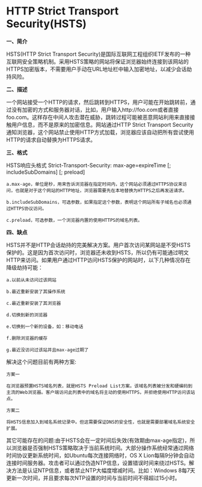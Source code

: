 #  HTTP Strict Transport Security(HSTS)

**一、简介**

HSTS(HTTP Strict Transport Security)是国际互联网工程组织IETF发布的一种互联网安全策略机制。采用HSTS策略的网站将保证浏览器始终连接到该网站的HTTPS加密版本，不需要用户手动在URL地址栏中输入加密地址，以减少会话劫持风险。

**二、描述**

一个网站接受一个HTTP的请求，然后跳转到HTTPS，用户可能在开始跳转前，通过没有加密的方式和服务器对话，比如，用户输入http://foo.com或者直接foo.com。这样存在中间人攻击潜在威胁，跳转过程可能被恶意网站利用来直接接触用户信息，而不是原来的加密信息。网站通过HTTP Strict Transport Security通知浏览器，这个网站禁止使用HTTP方式加载，浏览器应该自动把所有尝试使用HTTP的请求自动替换为HTTPS请求。

**三、格式**

HSTS响应头格式 Strict-Transport-Security: max-age=expireTime [; includeSubDomains] [; preload]

    a.max-age，单位是秒，用来告诉浏览器在指定时间内，这个网站必须通过HTTPS协议来访问，也就是对于这个网站的HTTP地址，浏览器需要先在本地替换为HTTPS之后再发送请求。
    
    b.includeSubDomains，可选参数，如果指定这个参数，表明这个网站所有子域名也必须通过HTTPS协议访问。
    
    c.preload，可选参数，一个浏览器内置的使用HTTPS的域名列表。
    
**四、缺点**

HSTS并不是HTTP会话劫持的完美解决方案。用户首次访问某网站是不受HSTS保护的。这是因为首次访问时，浏览器还未收到HSTS，所以仍有可能通过明文HTTP来访问。如果用户通过HTTP访问HSTS保护的网站时，以下几种情况存在降级劫持可能：

    a.以前从未访问过该网站
    
    b.最近重新安装了其操作系统
    
    c.最近重新安装了其浏览器
    
    d.切换到新的浏览器
    
    e.切换到一个新的设备，如：移动电话
    
    f.删除浏览器的缓存
    
    g.最近没访问过该站并且max-age过期了
    
解决这个问题目前有两种方案:

    方案一
    
    在浏览器预置HSTS域名列表，就是HSTS Preload List方案。该域名列表被分发和硬编码到主流的Web浏览器。客户端访问此列表中的域名将主动的使用HTTPS，并拒绝使用HTTP访问该站点。
    
    方案二
    
    将HSTS信息加入到域名系统记录中。但这需要保证DNS的安全性，也就是需要部署域名系统安全扩展。
    
其它可能存在的问题:由于HSTS会在一定时间后失效(有效期由max-age指定)，所以浏览器是否强制HSTS策略取决于当前系统时间。大部分操作系统经常通过网络时间协议更新系统时间，如Ubuntu每次连接网络时，OS X Lion每隔9分钟会自动连接时间服务器。攻击者可以通过伪造NTP信息，设置错误时间来绕过HSTS。解决方法是认证NTP信息，或者禁止NTP大幅度增减时间。比如：Windows 8每7天更新一次时间，并且要求每次NTP设置的时间与当前时间不得超过15小时。